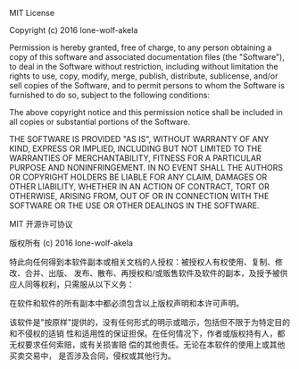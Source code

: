 MIT License

Copyright (c) 2016 lone-wolf-akela

Permission is hereby granted, free of charge, to any person obtaining a copy
of this software and associated documentation files (the "Software"), to deal
in the Software without restriction, including without limitation the rights
to use, copy, modify, merge, publish, distribute, sublicense, and/or sell
copies of the Software, and to permit persons to whom the Software is
furnished to do so, subject to the following conditions:

The above copyright notice and this permission notice shall be included in all
copies or substantial portions of the Software.

THE SOFTWARE IS PROVIDED "AS IS", WITHOUT WARRANTY OF ANY KIND, EXPRESS OR
IMPLIED, INCLUDING BUT NOT LIMITED TO THE WARRANTIES OF MERCHANTABILITY,
FITNESS FOR A PARTICULAR PURPOSE AND NONINFRINGEMENT. IN NO EVENT SHALL THE
AUTHORS OR COPYRIGHT HOLDERS BE LIABLE FOR ANY CLAIM, DAMAGES OR OTHER
LIABILITY, WHETHER IN AN ACTION OF CONTRACT, TORT OR OTHERWISE, ARISING FROM,
OUT OF OR IN CONNECTION WITH THE SOFTWARE OR THE USE OR OTHER DEALINGS IN THE
SOFTWARE.

MIT 开源许可协议

版权所有 (c) 2016 lone-wolf-akela

特此向任何得到本软件副本或相关文档的人授权：被授权人有权使用、复制、修改、合并、出版、
发布、散布、再授权和/或贩售软件及软件的副本，及授予被供应人同等权利，只需服从以下义务：

在软件和软件的所有副本中都必须包含以上版权声明和本许可声明。

该软件是"按原样"提供的，没有任何形式的明示或暗示，包括但不限于为特定目的和不侵权的适销
性和适用性的保证担保。在任何情况下，作者或版权持有人，都无权要求任何索赔，或有关损害赔
偿的其他责任。无论在本软件的使用上或其他买卖交易中， 是否涉及合同，侵权或其他行为。

